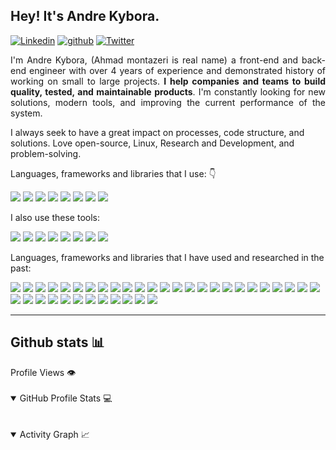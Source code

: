 ## Hey! It's Andre Kybora.

<div align="left">

[![Linkedin](https://img.shields.io/badge/ahmadmontazeri-0A66C2.svg?style=for-the-badge&logo=Linkedin&logoColor=white)](https://www.linkedin.com/in/ahmad-montazeri-934b88198/)
[![github](https://img.shields.io/badge/ahmadkybora-12100E.svg?style=for-the-badge&logo=github&logoColor=white)](https://github.com/ahmadkybora)
[![Twitter](https://img.shields.io/badge/myneisahmad-1D9BF0.svg?style=for-the-badge&logo=Twitter&logoColor=white)](https://twitter.com/myneisahmad)

</div>

<p align="justify">
I'm Andre Kybora, (Ahmad montazeri is real name) a front-end and back-end engineer with over 4 years of experience and demonstrated history of working on small to large projects. <strong>I help companies and teams to build quality, tested, and maintainable products</strong>. I'm constantly looking for new solutions, modern tools, and improving the current performance of the system.

I always seek to have a great impact on processes, code structure, and solutions. Love open-source, Linux, Research and Development, and problem-solving.
</p>

<p align="left">
Languages, frameworks and libraries that I use: 👇&nbsp;
<div>
<img src="https://img.shields.io/badge/JavaScript-F7DF1E?style=for-the-badge&logo=javascript&logoColor=white"/>
<img src="https://img.shields.io/badge/TypeScript-3178C6?style=for-the-badge&logo=typescript&logoColor=white"/>
<img src="https://img.shields.io/badge/HTML-E34F26?style=for-the-badge&logo=html5&logoColor=white" />
<img src="https://img.shields.io/badge/CSS-239120?&style=for-the-badge&logo=css3&logoColor=white"/>
<img src="https://img.shields.io/badge/SCSS-BF4080?style=for-the-badge&logo=sass&logoColor=white"/>
<img src="https://img.shields.io/badge/Node.js-79B461?style=for-the-badge&logo=node.js&logoColor=white"/>
<img src="https://img.shields.io/badge/React.js-61DAFB?style=for-the-badge&logo=react&logoColor=white"/>
<img src="https://img.shields.io/badge/Next.js-000000?style=for-the-badge&logo=next.js&logoColor=white" />
</div>
</p>

<p>
I also use these tools:&nbsp;

<div>
<img src="https://img.shields.io/badge/Linux-000000?style=for-the-badge&logo=linux&logoColor=white"/>
<img src="https://img.shields.io/badge/Git-F54D27?style=for-the-badge&logo=git&logoColor=white"/>
<img src="https://img.shields.io/badge/GitHub-000000?style=for-the-badge&logo=github&logoColor=white"/>
<img src="https://img.shields.io/badge/GitLab-DB4128?style=for-the-badge&logo=gitlab&logoColor=white"/>
<img src="https://img.shields.io/badge/MySQL-005C85?style=for-the-badge&logo=mysql&logoColor=white"/>
<img src="https://img.shields.io/badge/php-8993be?style=for-the-badge&logo=php&logoColor=white" />
<img src="https://img.shields.io/badge/laravel-F05340?style=for-the-badge&logo=laravel&logoColor=white" />
<img src="https://img.shields.io/badge/Bootstrap-563D7C?style=for-the-badge&logo=bootstrap&logoColor=white"/>
</div>
</p>

<p>
Languages, frameworks and libraries that I have used and researched in the past:&nbsp;
<div>
<img src="https://img.shields.io/badge/c-8993be?style=for-the-badge&logo=c&logoColor=white" />
<img src="https://img.shields.io/badge/c++-8993be?style=for-the-badge&logo=cplusplus&logoColor=white"/>
<img src="https://img.shields.io/badge/csharp-CBC3E3?style=for-the-badge&logo=csharp&logoColor=white" />
<img src="https://img.shields.io/badge/java-8993be?style=for-the-badge&logo=java&logoColor=white"/>
<img src="https://img.shields.io/badge/php-8993be?style=for-the-badge&logo=php&logoColor=white" />
<img src="https://img.shields.io/badge/JavaScript-F7DF1E?style=for-the-badge&logo=javascript&logoColor=white"/>
<img src="https://img.shields.io/badge/Python-3776AB?style=for-the-badge&logo=python&logoColor=white"/>
<img src="https://img.shields.io/badge/HTML-E34F26?style=for-the-badge&logo=html5&logoColor=white" />
<img src="https://img.shields.io/badge/CSS-239120?&style=for-the-badge&logo=css3&logoColor=white"/>
<img src="https://img.shields.io/badge/SCSS-BF4080?style=for-the-badge&logo=sass&logoColor=white"/>
<img src="https://img.shields.io/badge/laravel-F05340?style=for-the-badge&logo=laravel&logoColor=white" />
<img src="https://img.shields.io/badge/Node.js-79B461?style=for-the-badge&logo=node.js&logoColor=white"/>
<img src="https://img.shields.io/badge/Vue.js-5AC193?style=for-the-badge&logo=vue.js&logoColor=white"/>
<img src="https://img.shields.io/badge/React.js-61DAFB?style=for-the-badge&logo=react&logoColor=white"/>
<img src="https://img.shields.io/badge/Nuxt.js-00DC82?style=for-the-badge&logo=nuxt.js&logoColor=white"/>
<img src="https://img.shields.io/badge/Next.js-000000?style=for-the-badge&logo=next.js&logoColor=white"/>
<img src="https://img.shields.io/badge/jQuery-0769AD?style=for-the-badge&logo=jquery&logoColor=white"/>
<img src="https://img.shields.io/badge/Vuetify.js-1867C0?style=for-the-badge&logo=vuetify&logoColor=white"/>
<img src="https://img.shields.io/badge/Express.js-000000?style=for-the-badge&logo=express&logoColor=white"/>
<img src="https://img.shields.io/badge/Bootstrap-563D7C?style=for-the-badge&logo=bootstrap&logoColor=white"/>
<img src="https://img.shields.io/badge/Tailwind_CSS-38B2AC?style=for-the-badge&logo=tailwind-css&logoColor=white"/>
<img src="https://img.shields.io/badge/Adonis.js-5A45FF?style=for-the-badge&logo=adonisjs&logoColor=white"/>
<img src="https://img.shields.io/badge/django-092e20?style=for-the-badge&logo=django&logoColor=white"
/>
<img src="https://img.shields.io/badge/Pug-A86454?style=for-the-badge&logo=pug&logoColor=white"/>
<img src="https://img.shields.io/badge/Linux-000000?style=for-the-badge&logo=linux&logoColor=white"/>
<img src="https://img.shields.io/badge/Git-F54D27?style=for-the-badge&logo=git&logoColor=white"/>
<img src="https://img.shields.io/badge/GitHub-000000?style=for-the-badge&logo=github&logoColor=white"/>
<img src="https://img.shields.io/badge/GitLab-DB4128?style=for-the-badge&logo=gitlab&logoColor=white"/>
<img src="https://img.shields.io/badge/MySQL-005C85?style=for-the-badge&logo=mysql&logoColor=white"/>
<img src="https://img.shields.io/badge/Mongodb-239120?&style=for-the-badge&logo=MongoDB&logoColor=white"/>
<img src="https://img.shields.io/badge/unrealengine-black?style=for-the-badge&logo=unrealengine&logoColor=white"/>
<img src="https://img.shields.io/badge/unity-7393B3?style=for-the-badge&logo=unity&logoColor=white"/>
<img src="https://img.shields.io/badge/docker-white?style=for-the-badge&logo=docker&logoColor=blue"/>
<img src="https://img.shields.io/badge/solidity-7393B3?style=for-the-badge&logo=solidity&logoColor=white"/>
<img src="https://img.shields.io/badge/CodeVisionAVR-DB4128?style=for-the-badge&logo=avr&logoColor=white">
<img src="https://img.shields.io/badge/nginx-79B461?style=for-the-badge&logo=nginx&logoColor=white"/>
<img src="https://img.shields.io/badge/apache-DB4128?style=for-the-badge&logo=apache&logoColor=white"/>

</div>
</div>
</p>

<hr />

## Github stats 📊 

<summary>Profile Views 👁️</summary>
  <br/>

<details open="open"> 
  <summary>GitHub Profile Stats 💻</summary>
  <br/>

  <div style="display: flex; flex-flow: row wrap; gap: 10px;">

  </div>

  <br/>
</details>

<details open="open">
  <summary>Activity Graph 📈</summary>
  <br/>
</details>


<br />
<br />

